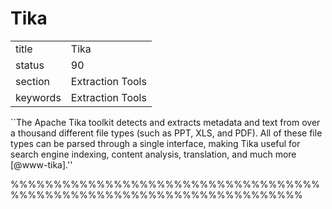 # Tika


|          |                  |
| -------- | ---------------- |
| title    | Tika             | 
| status   | 90               |
| section  | Extraction Tools |
| keywords | Extraction Tools |



``The Apache Tika toolkit detects and extracts metadata and text from
over a thousand different file types (such as PPT, XLS, and PDF). All
of these file types can be parsed through a single interface, making
Tika useful for search engine indexing, content analysis, translation,
and much more [@www-tika].''


%%%%%%%%%%%%%%%%%%%%%%%%%%%%%%%%%%%%%%%%%%%%%%%%%%%%%%%%%%%%%%%%%%%%%%
